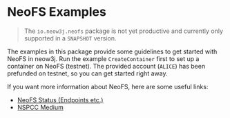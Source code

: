 # NeoFS Examples

> The `io.neow3j.neofs` package is not yet productive and currently only supported in a `SNAPSHOT` version.

The examples in this package provide some guidelines to get started with NeoFS in neow3j. Run the example 
`CreateContainer` first to set up a container on NeoFS (testnet). The provided account (`ALICE`) has been prefunded on 
testnet, so you can get started right away.

If you want more information about NeoFS, here are some useful links:

- [NeoFS Status (Endpoints etc.)](https://status.fs.neo.org/)
- [NSPCC Medium](https://neospcc.medium.com/)

